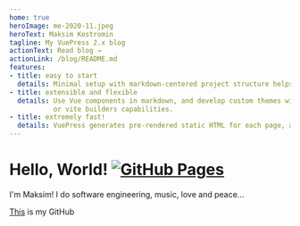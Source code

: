 ```yaml
---
home: true
heroImage: me-2020-11.jpeg
heroText: Maksim Kostromin
tagline: My VuePress 2.x blog
actionText: Read blog →
actionLink: /blog/README.md
features:
- title: easy to start
  details: Minimal setup with markdown-centered project structure helps you focus on writing.
- title: extensible and flexible
  details: Use Vue components in markdown, and develop custom themes with well known Vue. Enjoy the developer experience of Vue + webpack
           or vite builders capabilities.
- title: extremely fast!
  details: VuePress generates pre-rendered static HTML for each page, and runs as an SPA once a page is loaded.
---
```


# Hello, World! [![GitHub Pages](https://github.com/daggerok/customized-vuepress-2-blog/actions/workflows/ci.yaml/badge.svg)](https://github.com/daggerok/customized-vuepress-2-blog/actions/workflows/ci.yaml)

I'm Maksim! I do software engineering, music, love and peace...

[This](https://github.com/daggerok) is my GitHub

<Posts />

<!--
RTFM:

* [GitHub repository](https://github.com/daggerok/customized-vuepress-2-blog)
* [VuePress 2.x site](https://v2.vuepress.vuejs.org/)
* [Categories and Tags](https://www.bluleadz.com/blog/what-are-blog-tags-and-how-to-use-them)
* [VuePress Metadata](https://www.adamdehaven.com/blog/how-to-add-metadata-canonical-urls-and-structured-data-to-your-vuepress-site/#update-the-vuepress-themeconfig)
-->
